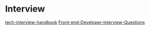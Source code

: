 # Interview

[tech-interview-handbook](https://github.com/yangshun/tech-interview-handbook)
[Front-end-Developer-Interview-Questions](https://github.com/h5bp/Front-end-Developer-Interview-Questions)
